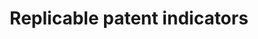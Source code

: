 ---
citation: "Abi Younes, G, and G. de Rassenfosse. 2024. Replicable Patent Indicators
  Using the Google Patents Public Datasets. Available at SSRN \n"
contributors:
- George ABI YOUNES
- Gaétan DE RASSENFOSSE
cost: none
description: A series of BigQuery scripts to create popular indicators using Google
  BigQuery and the Google Patents Public Datasets. The companion paper is available
  at https://papers.ssrn.com/sol3/papers.cfm?abstract_id=4644778
last_edit: Fri, 01 Dec 2023 19:48:35 GMT
location: https://www.kaggle.com/code/georgeabiyounes/replicable-patent-indicators?scriptVersionId=117950104
open_access: 'TRUE'
related_publications: https://papers.ssrn.com/sol3/papers.cfm?abstract_id=4644778
  ; https://ideas.repec.org/p/iip/wpaper/24.html
shortname: replicable_indicators
title: Replicable patent indicators
uuid: a0b733a3-3db2-4d94-9800-39380e4231f7
---
